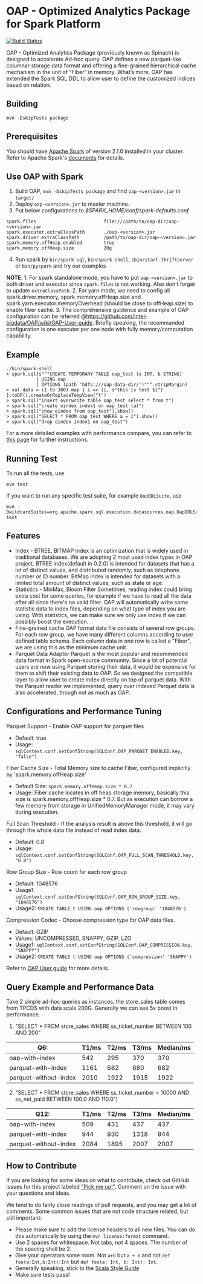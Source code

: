 # OAP - Optimized Analytics Package for Spark Platform
[![Build Status](https://travis-ci.org/Intel-bigdata/OAP.svg?branch=master)](https://travis-ci.org/Intel-bigdata/OAP)

OAP - Optimized Analytics Package (previously known as Spinach) is designed to accelerate Ad-hoc query. OAP defines a new parquet-like columnar storage data format and offering a fine-grained hierarchical cache mechanism in the unit of “Fiber” in memory. What’s more, OAP has extended the Spark SQL DDL to allow user to define the customized indices based on relation.
## Building
```
mvn -DskipTests package
```
## Prerequisites
You should have [Apache Spark](http://spark.apache.org/) of version 2.1.0 installed in your cluster. Refer to Apache Spark's [documents](http://spark.apache.org/docs/2.1.0/) for details.
## Use OAP with Spark
1. Build OAP, `mvn -DskipTests package` and find `oap-<version>.jar` in `target/`
2. Deploy `oap-<version>.jar` to master machine.
3. Put below configurations to _$SPARK_HOME/conf/spark-defaults.conf_
```
spark.files                         file:///path/to/oap-dir/oap-<version>.jar
spark.executor.extraClassPath       ./oap-<version>.jar
spark.driver.extraClassPath         /path/to/oap-dir/oap-<version>.jar
spark.memory.offHeap.enabled        true
spark.memory.offHeap.size           20g
```
4. Run spark by `bin/spark-sql`, `bin/spark-shell`, `sbin/start-thriftserver` or `bin/pyspark` and try our examples

**NOTE**: 1. For spark standalone mode, you have to put `oap-<version>.jar` to both driver and executor since `spark.files` is not working. Also don't forget to update `extraClassPath`.
          2. For yarn mode, we need to config all spark.driver.memory, spark.memory.offHeap.size and spark.yarn.executor.memoryOverhead (should be close to offHeap.size) to enable fiber cache.
          3. The comprehensive guidence and example of OAP configuration can be referred @https://github.com/Intel-bigdata/OAP/wiki/OAP-User-guide. Briefly speaking, the recommanded configuration is one executor per one node with fully memory/computation capability.

## Example
```
./bin/spark-shell
> spark.sql(s"""CREATE TEMPORARY TABLE oap_test (a INT, b STRING)
           | USING oap
           | OPTIONS (path 'hdfs:///oap-data-dir/')""".stripMargin)
> val data = (1 to 300).map { i => (i, s"this is test $i") }.toDF().createOrReplaceTempView("t")
> spark.sql("insert overwrite table oap_test select * from t")
> spark.sql("create oindex index1 on oap_test (a)")
> spark.sql("show oindex from oap_test").show()
> spark.sql("SELECT * FROM oap_test WHERE a = 1").show()
> spark.sql("drop oindex index1 on oap_test")
```
For a more detailed examples with performance compare, you can refer to [this page](https://github.com/Intel-bigdata/OAP/wiki/OAP-examples) for further instructions.
## Running Test

To run all the tests, use
```
mvn test
```
If you want to run any specific test suite, for example `OapDDLSuite`, use
```
mvn -DwildcardSuites=org.apache.spark.sql.execution.datasources.oap.OapDDLSuite test
```
## Features

* Index - BTREE, BITMAP
Index is an optimization that is widely used in traditional databases. We are adopting 2 most used index types in OAP project.
BTREE index(default in 0.2.0) is intended for datasets that has a lot of distinct values, and distributed randomly, such as telephone number or ID number.
BitMap index is intended for datasets with a limited total amount of distinct values, such as state or age.
* Statistics - MinMax, Bloom Filter
Sometimes, reading index could bring extra cost for some queries, for example if we have to read all the data after all since there's no valid filter. OAP will automatically write some statistic data to index files, depending on what type of index you are using. With statistics, we can make sure we only use index if we can possibly boost the execution.
* Fine-grained cache
OAP format data file consists of several row groups. For each row group, we have many different columns according to user defined table schema. Each column data in one row is called a "Fiber", we are using this as the minimum cache unit.
* Parquet Data Adaptor
Parquet is the most popular and recommended data format in Spark open-source community. Since a lot of potential users are now using Parquet storing their data, it would be expensive for them to shift their existing data to OAP. So we designed the compatible layer to allow user to create index directly on top of parquet data. With the Parquet reader we implemented, query over indexed Parquet data is also accelerated, though not as much as OAP.

## Configurations and Performance Tuning

Parquet Support - Enable OAP support for parquet files
* Default: true
* Usage: `sqlContext.conf.setConfString(SQLConf.OAP_PARQUET_ENABLED.key, "false")`

Fiber Cache Size - Total Memory size to cache Fiber, configured implicitly by 'spark.memory.offHeap.size'
* Default Size: `spark.memory.offHeap.size * 0.7`
* Usage: Fiber cache locates in off heap storage memory, basically this size is spark.memory.offHeap.size * 0.7. But as execution can borrow a few memory from storage in UnifiedMemoryManager mode, it may vary during execution.

Full Scan Threshold - If the analysis result is above this threshold, it will go through the whole data file instead of read index data.
* Default: 0.8
* Usage: `sqlContext.conf.setConfString(SQLConf.OAP_FULL_SCAN_THRESHOLD.key, "0.8")`

Row Group Size - Row count for each row group
* Default: 1048576
* Usage1: `sqlContext.conf.setConfString(SQLConf.OAP_ROW_GROUP_SIZE.key, "1048576")`
* Usage2: `CREATE TABLE t USING oap OPTIONS ('rowgroup' '1048576')`

Compression Codec - Choose compression type for OAP data files.
* Default: GZIP
* Values: UNCOMPRESSED, SNAPPY, GZIP, LZO
* Usage1: `sqlContext.conf.setConfString(SQLConf.OAP_COMPRESSION.key, "SNAPPY")`
* Usage2: `CREATE TABLE t USING oap OPTIONS ('compression' 'SNAPPY')`

Refer to [OAP User guide](https://github.com/Intel-bigdata/OAP/wiki/OAP-User-guide) for more details.

## Query Example and Performance Data
Take 2 simple ad-hoc queries as instances, the store_sales table comes from TPCDS with data scale 200G. Generally we can see 5x boost in performance.
1. "SELECT * FROM store_sales WHERE ss_ticket_number BETWEEN 100 AND 200"

Q6:                   | T1/ms | T2/ms | T3/ms | Median/ms 
--------------------- | ----- | ----- | ----- | ---------
oap-with-index        |   542 |   295 |   370 |      370  
parquet-with-index    |  1161 |   682 |   680 |      682  
parquet-without-index |  2010 |  1922 |  1915 |     1922  

2. "SELECT * FROM store_sales WHERE ss_ticket_number < 10000 AND ss_net_paid BETWEEN 100.0 AND 110.0")

Q12:                  | T1/ms | T2/ms | T3/ms | Median/ms 
--------------------- | ----- | ----- | ----- | ---------
oap-with-index        |    509|   431 |   437 |      437
parquet-with-index    |    944|   930 |  1318 |      944
parquet-without-index |   2084|  1895 |  2007 |     2007

## How to Contribute
If you are looking for some ideas on what to contribute, check out GitHub issues for this project labeled ["Pick me up!"](https://github.com/Intel-bigdata/OAP/issues?labels=pick+me+up%21&state=open).
Comment on the issue with your questions and ideas.

We tend to do fairly close readings of pull requests, and you may get a lot of comments. Some common issues that are not code structure related, but still important:
* Please make sure to add the license headers to all new files. You can do this automatically by using the `mvn license:format` command.
* Use 2 spaces for whitespace. Not tabs, not 4 spaces. The number of the spacing shall be 2.
* Give your operators some room. Not `a+b` but `a + b` and not `def foo(a:Int,b:Int):Int` but `def foo(a: Int, b: Int): Int`.
* Generally speaking, stick to the [Scala Style Guide](http://docs.scala-lang.org/style/)
* Make sure tests pass!

